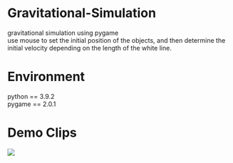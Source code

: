 # Gravitational-Simulation
gravitational simulation using pygame <br/>
use mouse to set the initial position of the objects, and then determine the initial velocity depending on the length of the white line.

# Environment
python == 3.9.2 <br/>
pygame == 2.0.1 <br/>

# Demo Clips
![](https://youtu.be/4BZzMhz3eas)

